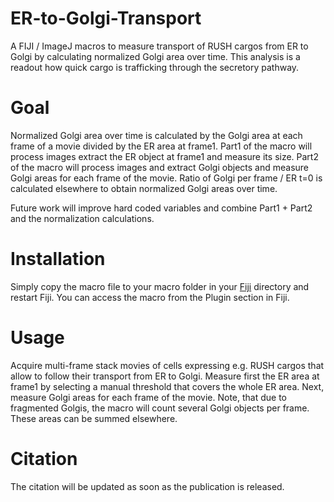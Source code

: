 # ER-to-Golgi-Transport
A FIJI / ImageJ macros to measure transport of RUSH cargos from ER to Golgi by calculating normalized Golgi area over time. This analysis is a readout how quick cargo is trafficking through the secretory pathway.  

# Goal
Normalized Golgi area over time is calculated by the Golgi area at each frame of a movie divided by the ER area at frame1. Part1 of the macro will process images extract the ER object at frame1 and measure its size. Part2 of the macro will process images and extract Golgi objects and measure Golgi areas for each frame of the movie. Ratio of Golgi per frame / ER t=0 is calculated elsewhere to obtain normalized Golgi areas over time. 

Future work will improve hard coded variables and combine Part1 + Part2 and the normalization calculations.

# Installation
Simply copy the macro file to your macro folder in your [Fiji](https://imagej.net/Fiji) directory and restart Fiji. You can access the macro from the Plugin section in Fiji.

# Usage
Acquire multi-frame stack movies of cells expressing e.g. RUSH cargos that allow to follow their transport from ER to Golgi. Measure first the ER area at frame1 by selecting a manual threshold that covers the whole ER area. Next, measure Golgi areas for each frame of the movie. Note, that due to fragmented Golgis, the macro will count several Golgi objects per frame. These areas can be summed elsewhere.

# Citation
The citation will be updated as soon as the publication is released.
